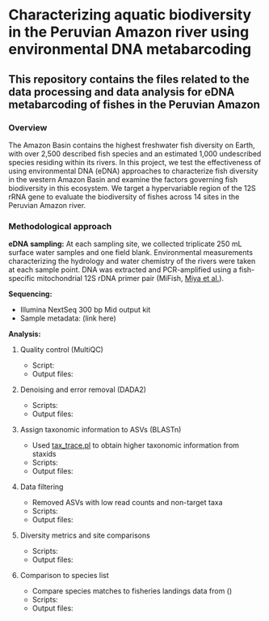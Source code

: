 # Characterizing aquatic biodiversity in the Peruvian Amazon river using environmental DNA metabarcoding
## This repository contains the files related to the data processing and data analysis for eDNA metabarcoding of fishes in the Peruvian Amazon

### Overview 
The Amazon Basin contains the highest freshwater fish diversity on Earth, with over 2,500 described fish species and an estimated 1,000 undescribed species residing within its rivers. In this project, we test the effectiveness of using environmental DNA (eDNA) approaches to
characterize fish diversity in the western Amazon Basin and examine the factors governing fish biodiversity in this ecosystem. We target a hypervariable region of the 12S rRNA gene to evaluate the biodiversity of fishes across 14 sites in the Peruvian Amazon river.

### Methodological approach
**eDNA sampling:** At each sampling site, we collected triplicate 250 mL surface water samples and one field blank. Environmental measurements characterizing the hydrology and water chemistry of the rivers were taken at each sample point. DNA was extracted and PCR-amplified using a fish-specific mitochondrial 12S rDNA primer pair (MiFish, [Miya et al.](https://royalsocietypublishing.org/doi/10.1098/rsos.150088)). 

**Sequencing:** 
  - Illumina NextSeq 300 bp Mid output kit
  - Sample metadata: (link here)

**Analysis:**
1. Quality control (MultiQC)
   - Script: 
   - Output files: 
   
2. Denoising and error removal (DADA2)
   - Scripts:
   - Output files: 

3. Assign taxonomic information to ASVs (BLASTn)
   - Used [tax_trace.pl](https://github.com/theo-allnutt-bioinformatics/scripts/blob/master/tax_trace.pl) to obtain higher taxonomic information from staxids
   - Scripts:
   - Output files: 

4. Data filtering
   - Removed ASVs with low read counts and non-target taxa
   - Scripts:
   - Output files:

5. Diversity metrics and site comparisons
   - Scripts:
   - Output files: 

6. Comparison to species list
   - Compare species matches to fisheries landings data from ()
   - Scripts:
   - Output files: 
